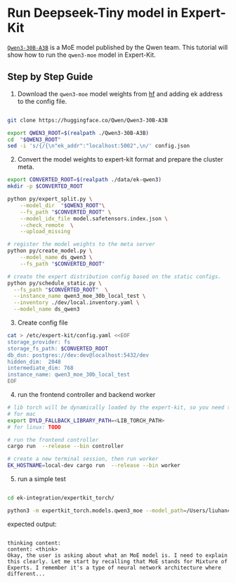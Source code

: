 # Run Deepseek-Tiny model in Expert-Kit

[`Qwen3-30B-A3B`](https://www.modelscope.cn/models/Qwen/Qwen3-30B-A3B/files) is a MoE model published by the Qwen team. This tutorial will show how to run the `qwen3-moe` model in Expert-Kit.

## Step by Step Guide

1. Download the `qwen3-moe` model weights from [hf](https://www.modelscope.cn/models/Qwen/Qwen3-30B-A3B/files) and adding ek address to the config file.

```bash

git clone https://huggingface.co/Qwen/Qwen3-30B-A3B

export QWEN3_ROOT=$(realpath ./Qwen3-30B-A3B)
cd  "$QWEN3_ROOT"
sed -i 's/{/{\n"ek_addr":"localhost:5002",\n/' config.json
```

2. Convert the model weights to expert-kit format and prepare the cluster meta.

```bash
export CONVERTED_ROOT=$(realpath ./data/ek-qwen3)
mkdir -p $CONVERTED_ROOT

python py/expert_split.py \
    --model_dir  "$QWEN3_ROOT"\
    --fs_path "$CONVERTED_ROOT" \
    --model_idx_file model.safetensors.index.json \
    --check_remote  \
    --upload_missing

# register the model weights to the meta server
python py/create_model.py \
    --model_name ds_qwen3 \
    --fs_path "$CONVERTED_ROOT"

# create the expert distribution config based on the static configs.
python py/schedule_static.py \
  --fs_path "$CONVERTED_ROOT"  \
  --instance_name qwen3_moe_30b_local_test \
  --inventory ./dev/local.inventory.yaml \
  --model_name ds_qwen3
```

3. Create config file

```bash
cat > /etc/expert-kit/config.yaml <<EOF
storage_provider: fs
storage_fs_path: $CONVERTED_ROOT
db_dsn: postgres://dev:dev@localhost:5432/dev
hidden_dim:  2048
intermediate_dim: 768
instance_name: qwen3_moe_30b_local_test
EOF

```

4. run the frontend controller and backend worker

```bash
# lib torch will be dynamically loaded by the expert-kit, so you need to set the environment variable to point to the libtorch.so
# for mac 
export DYLD_FALLBACK_LIBRARY_PATH=<LIB_TORCH_PATH>
# for linux: TODO

# run the frontend controller
cargo run  --release --bin controller

# create a new terminal session, then run worker
EK_HOSTNAME=local-dev cargo run  --release --bin worker
```

5. run a simple test

```bash

cd ek-integration/expertkit_torch/

python3 -m expertkit_torch.models.qwen3_moe --model_path=/Users/liuhancheng/Project/qwen3 --enable_ek
```


expected output:

```plain

thinking content: 
content: <think>
Okay, the user is asking about what an MoE model is. I need to explain this clearly. Let me start by recalling that MoE stands for Mixture of Experts. I remember it's a type of neural network architecture where different...
```
